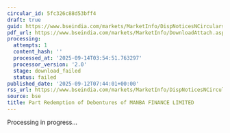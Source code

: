 ```yaml
---
circular_id: 5fc326c88d53bff4
draft: true
guid: https://www.bseindia.com/markets/MarketInfo/DispNoticesNCirculars.aspx?Noticeid={22F45506-642E-4D28-B8E5-9AA9FB364D75}&noticeno=20250912-26&dt=09/12/2025&icount=26&totcount=103&flag=0
pdf_url: https://www.bseindia.com/markets/MarketInfo/DownloadAttach.aspx?id=20250912-26&attachedId=
processing:
  attempts: 1
  content_hash: ''
  processed_at: '2025-09-14T03:54:51.763297'
  processor_version: '2.0'
  stage: download_failed
  status: failed
published_date: '2025-09-12T07:44:01+00:00'
rss_url: https://www.bseindia.com/markets/MarketInfo/DispNoticesNCirculars.aspx?Noticeid={22F45506-642E-4D28-B8E5-9AA9FB364D75}&noticeno=20250912-26&dt=09/12/2025&icount=26&totcount=103&flag=0
source: bse
title: Part Redemption of Debentures of MANBA FINANCE LIMITED
---
```


Processing in progress...